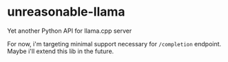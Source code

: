 # unreasonable-llama

Yet another Python API for llama.cpp server

For now, i'm targeting minimal support necessary for `/completion` endpoint.
Maybe i'll extend this lib in the future.
